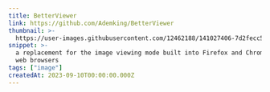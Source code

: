 ```yaml
---
title: BetterViewer
link: https://github.com/Ademking/BetterViewer
thumbnail: >-
  https://user-images.githubusercontent.com/12462188/141027406-7d2fecc5-0a4c-4389-adac-5cf9f7f317f3.png
snippet: >-
  a replacement for the image viewing mode built into Firefox and Chrome-based
  web browsers
tags: ["image"]
createdAt: 2023-09-10T00:00:00.000Z
---
```

